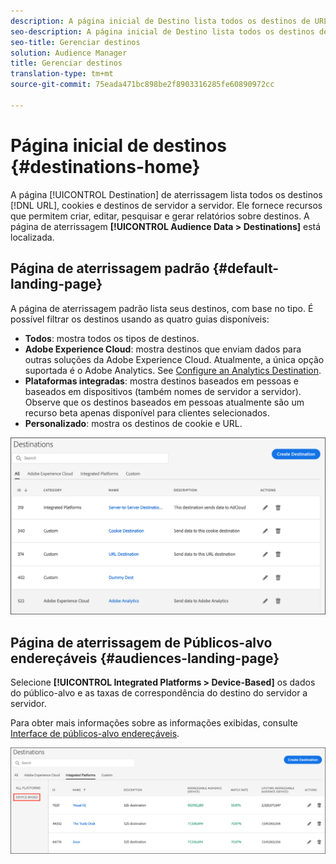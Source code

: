 ```yaml
---
description: A página inicial de Destino lista todos os destinos de URL, cookie e servidor para servidor. Ele fornece recursos que permitem criar, editar, pesquisar e gerar relatórios sobre destinos. A página de aterrissagem está localizada em Dados de público-alvo > Destinos.
seo-description: A página inicial de Destino lista todos os destinos de URL, cookie e servidor para servidor. Ele fornece recursos que permitem criar, editar, pesquisar e gerar relatórios sobre destinos. A página de aterrissagem está localizada em Dados de público-alvo > Destinos.
seo-title: Gerenciar destinos
solution: Audience Manager
title: Gerenciar destinos
translation-type: tm+mt
source-git-commit: 75eada471bc898be2f8903316285fe60890972cc

---
```




# Página inicial de destinos {#destinations-home}

A página [!UICONTROL Destination] de aterrissagem lista todos os destinos [!DNL URL], cookies e destinos de servidor a servidor. Ele fornece recursos que permitem criar, editar, pesquisar e gerar relatórios sobre destinos. A página de aterrissagem **[!UICONTROL Audience Data > Destinations]** está localizada.

## Página de aterrissagem padrão {#default-landing-page}

<!-- destinations-home.xml -->

A página de aterrissagem padrão lista seus destinos, com base no tipo. É possível filtrar os destinos usando as quatro guias disponíveis:

* **Todos**: mostra todos os tipos de destinos.
* **Adobe Experience Cloud**: mostra destinos que enviam dados para outras soluções da Adobe Experience Cloud. Atualmente, a única opção suportada é o Adobe Analytics. See [Configure an Analytics Destination](/help/using/features/destinations/create-analytics-destination.md).
* **Plataformas integradas**: mostra destinos baseados em pessoas e baseados em dispositivos (também nomes de servidor a servidor). Observe que os destinos baseados em pessoas atualmente são um recurso beta apenas disponível para clientes selecionados.
* **Personalizado**: mostra os destinos de cookie e URL.


![](assets/destinations-landing.png)

## Página de aterrissagem de Públicos-alvo endereçáveis {#audiences-landing-page}

Selecione **[!UICONTROL Integrated Platforms > Device-Based]** os dados do público-alvo e as taxas de correspondência do destino do servidor a servidor.

Para obter mais informações sobre as informações exibidas, consulte [Interface de públicos-alvo endereçáveis](/help/using/features/addressable-audiences.md#addressable-audience-interface).

![](/help/using/features/assets/addressable-audiences-landing.png)